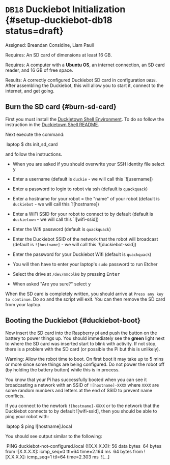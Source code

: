 # `DB18` Duckiebot Initialization {#setup-duckiebot-db18 status=draft}

Assigned: Breandan Considine, Liam Paull

<div class='requirements' markdown="1">

Requires: An SD card of dimensions at least 16 GB.

Requires: A computer with a **Ubuntu OS**, an internet connection, an SD card reader, and 16 GB of free space.

Results: A correctly configured Duckiebot SD card in configuration `DB18`. After assembling the Duckiebot, this will allow you to start it, connect to the internet, and get going.

</div>

## Burn the SD card {#burn-sd-card}

First you must install the [Duckietown Shell Environment](https://github.com/duckietown/duckietown-shell). To do so follow the instruction in the [Duckietown Shell README](https://github.com/duckietown/duckietown-shell/blob/master/README.md).

Next execute the command:

​    laptop $ dts init_sd_card

and follow the instructions. 

- When you are asked if you should overwrite your SSH identity file select <kbd>y</kbd>

- Enter a username (default is `duckie` - we will call this `![username])

- Enter a password to login to robot via ssh (default is `quackquack`)

- Enter a hostname for your robot = the "name" of your robot (default is `duckiebot` - we will call this `![hostname])

- Enter a  WiFi SSID for your robot to connect to by default (default is `duckietown` - we will call this `![wifi-ssid])

- Enter the Wifi password (default is `quackquack`)

- Enter the Duckiebot SSID of the network that the robot will broadcast (default is `![hostname]` - we will call this `![duckiebot-ssid])

- Enter the password for your Duckiebot Wifi (default is `quackquack`)

- You will then have to enter your laptop's `sudo` password to run Etcher

- Select the drive at `/dev/mmcblk0` by pressing <kbd>Enter</kbd>

- When asked "Are you sure?" select <kbd>y</kbd>


When the SD card is completely written, you should arrive at `Press any key to continue`. Do so and the script will exit. You can then remove the SD card from your laptop. 



## Booting the Duckiebot {#duckiebot-boot}

Now insert the SD card into the Raspberry pi and push the button on the battery to power things up. You should immediately see the **green** light next to where the SD card was inserted start to blink with activity. If not stop, there is a problem with the SD card (or possible the Pi but this is unlikely).

Warning: Allow the robot time to boot. On first boot it may take up to 5 mins or more since some things are being configured. Do not power the robot off (by holding the battery button) while this is in process. 

You know that your Pi has successfully booted when you can see it broadcasting a network with an SSID of `![hostname]-XXXX` where `XXXX` are some random numbers and letters at the end of SSID to prevent name conflicts.

If you connect to the newtork `![hostname]-XXXX` or to the network that the Duckiebot connects to by default ![wifi-ssid], then you should be able to ping your robot with:

​    laptop $ ping ![hostname].local

You should see output similar to the following:

​    PING duckiebot-not-configured.local (![X.X.X.X]): 56 data bytes
​    64 bytes from ![X.X.X.X]: icmp_seq=0 ttl=64 time=2.164 ms
​    64 bytes from ![X.X.X.X]: icmp_seq=1 ttl=64 time=2.303 ms
​    ![...]

